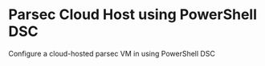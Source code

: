 # Parsec Cloud Host using PowerShell DSC
Configure a cloud-hosted parsec VM in using PowerShell DSC
